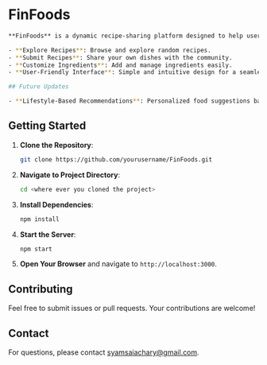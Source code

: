 
# FinFoods
```bash
**FinFoods** is a dynamic recipe-sharing platform designed to help users discover, share, and customize recipes. Features include:

- **Explore Recipes**: Browse and explore random recipes.
- **Submit Recipes**: Share your own dishes with the community.
- **Customize Ingredients**: Add and manage ingredients easily.
- **User-Friendly Interface**: Simple and intuitive design for a seamless experience.

## Future Updates

- **Lifestyle-Based Recommendations**: Personalized food suggestions based on dietary preferences and lifestyle choices.
```
## Getting Started

1. **Clone the Repository**:
   ```bash
   git clone https://github.com/yourusername/FinFoods.git
   ```

2. **Navigate to Project Directory**:
   ```bash
   cd <where ever you cloned the project>
   ```

3. **Install Dependencies**:
   ```bash
   npm install
   ```

4. **Start the Server**:
   ```bash
   npm start
   ```

5. **Open Your Browser** and navigate to `http://localhost:3000`.

## Contributing

Feel free to submit issues or pull requests. Your contributions are welcome!

## Contact

For questions, please contact syamsaiachary@gmail.com.
